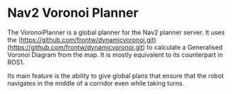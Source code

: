 # Nav2 Voronoi Planner

The VoronoiPlanner is a global planner for the Nav2 planner server. It uses the (<https://github.com/frontw/dynamicvoronoi.git)(https://github.com/frontw/dynamicvoronoi.git>) to calculate a Generalised Voronoi Diagram from the map. It is mostly equivalent to its counterpart in ROS1.

Its main feature is the ability to give global plans that ensure that the robot navigates in the middle of a corridor even while taking turns.
